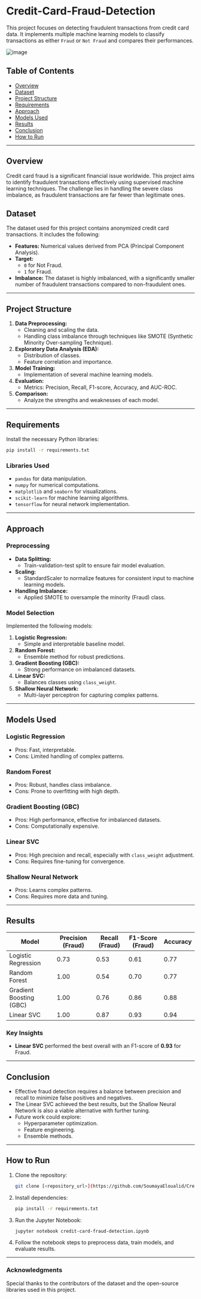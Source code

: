 # Credit-Card-Fraud-Detection

This project focuses on detecting fraudulent transactions from credit card data. It implements multiple machine learning models to classify transactions as either `Fraud` or `Not Fraud` and compares their performances.

![image](https://github.com/user-attachments/assets/8bc8e799-346d-4a37-91e9-632b09067fcc)


## Table of Contents
- [Overview](#overview)
- [Dataset](#dataset)
- [Project Structure](#project-structure)
- [Requirements](#requirements)
- [Approach](#approach)
- [Models Used](#models-used)
- [Results](#results)
- [Conclusion](#conclusion)
- [How to Run](#how-to-run)

---

## Overview
Credit card fraud is a significant financial issue worldwide. This project aims to identify fraudulent transactions effectively using supervised machine learning techniques. The challenge lies in handling the severe class imbalance, as fraudulent transactions are far fewer than legitimate ones.

## Dataset
The dataset used for this project contains anonymized credit card transactions. It includes the following:
- **Features:** Numerical values derived from PCA (Principal Component Analysis).
- **Target:**
  - `0` for Not Fraud.
  - `1` for Fraud.
- **Imbalance:** The dataset is highly imbalanced, with a significantly smaller number of fraudulent transactions compared to non-fraudulent ones.

---

## Project Structure
1. **Data Preprocessing:**
   - Cleaning and scaling the data.
   - Handling class imbalance through techniques like SMOTE (Synthetic Minority Over-sampling Technique).
2. **Exploratory Data Analysis (EDA):**
   - Distribution of classes.
   - Feature correlation and importance.
3. **Model Training:**
   - Implementation of several machine learning models.
4. **Evaluation:**
   - Metrics: Precision, Recall, F1-score, Accuracy, and AUC-ROC.
5. **Comparison:**
   - Analyze the strengths and weaknesses of each model.

---

## Requirements
Install the necessary Python libraries:
```bash
pip install -r requirements.txt
```
### Libraries Used
- `pandas` for data manipulation.
- `numpy` for numerical computations.
- `matplotlib` and `seaborn` for visualizations.
- `scikit-learn` for machine learning algorithms.
- `tensorflow` for neural network implementation.

---

## Approach
### Preprocessing
- **Data Splitting:**
  - Train-validation-test split to ensure fair model evaluation.
- **Scaling:**
  - StandardScaler to normalize features for consistent input to machine learning models.
- **Handling Imbalance:**
  - Applied SMOTE to oversample the minority (Fraud) class.

### Model Selection
Implemented the following models:
1. **Logistic Regression:**
   - Simple and interpretable baseline model.
2. **Random Forest:**
   - Ensemble method for robust predictions.
3. **Gradient Boosting (GBC):**
   - Strong performance on imbalanced datasets.
4. **Linear SVC:**
   - Balances classes using `class_weight`.
5. **Shallow Neural Network:**
   - Multi-layer perceptron for capturing complex patterns.

---

## Models Used
### Logistic Regression
- Pros: Fast, interpretable.
- Cons: Limited handling of complex patterns.

### Random Forest
- Pros: Robust, handles class imbalance.
- Cons: Prone to overfitting with high depth.

### Gradient Boosting (GBC)
- Pros: High performance, effective for imbalanced datasets.
- Cons: Computationally expensive.

### Linear SVC
- Pros: High precision and recall, especially with `class_weight` adjustment.
- Cons: Requires fine-tuning for convergence.

### Shallow Neural Network
- Pros: Learns complex patterns.
- Cons: Requires more data and tuning.

---

## Results
| Model                  | Precision (Fraud) | Recall (Fraud) | F1-Score (Fraud) | Accuracy |
|------------------------|-------------------|----------------|------------------|----------|
| Logistic Regression    | 0.73              | 0.53           | 0.61             | 0.77     |
| Random Forest          | 1.00              | 0.54           | 0.70             | 0.77     |
| Gradient Boosting (GBC)| 1.00              | 0.76           | 0.86             | 0.88     |
| Linear SVC             | 1.00              | 0.87           | 0.93             | 0.94     |


### Key Insights
- **Linear SVC** performed the best overall with an F1-score of **0.93** for Fraud.

---

## Conclusion
- Effective fraud detection requires a balance between precision and recall to minimize false positives and negatives.
- The Linear SVC achieved the best results, but the Shallow Neural Network is also a viable alternative with further tuning.
- Future work could explore:
  - Hyperparameter optimization.
  - Feature engineering.
  - Ensemble methods.

---

## How to Run
1. Clone the repository:
   ```bash
   git clone [<repository_url>](https://github.com/SoumayaEloualid/Credit-Card-Fraud-Detection.git)
   ```
2. Install dependencies:
   ```bash
   pip install -r requirements.txt
   ```
3. Run the Jupyter Notebook:
   ```bash
   jupyter notebook credit-card-fraud-detection.ipynb
   ```
4. Follow the notebook steps to preprocess data, train models, and evaluate results.

---

### Acknowledgments
Special thanks to the contributors of the dataset and the open-source libraries used in this project.

